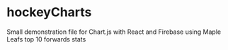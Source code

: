 # hockeyCharts

Small demonstration file for Chart.js with React and Firebase using Maple Leafs top 10 forwards stats
